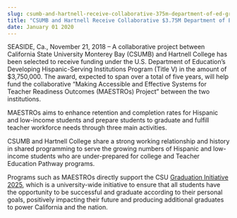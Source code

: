 ```yaml
---
slug: csumb-and-hartnell-receive-collaborative-375m-department-of-ed-grant
title: "CSUMB and Hartnell Receive Collaborative $3.75M Department of Ed Grant"
date: January 01 2020
---
```


<p>SEASIDE, Ca., November 21, 2018 – A collaborative project between California State University Monterey Bay (CSUMB) and Hartnell College has been selected to receive funding under the U.S. Department of Education’s Developing Hispanic-Serving Institutions Program (Title V) in the amount of $3,750,000. The award, expected to span over a total of five years, will help fund the collaborative “Making Accessible and Effective Systems for Teacher Readiness Outcomes (MAESTROs) Project” between the two institutions.</p><p>MAESTROs aims to enhance retention and completion rates for Hispanic and low-income students and prepare students to graduate and fulfill teacher workforce needs through three main activities.</p><p>CSUMB and Hartnell College share a strong working relationship and history in shared programming to serve the growing numbers of Hispanic and low-income students who are under-prepared for college and Teacher Education Pathway programs.</p><p>Programs such as MAESTROs directly support the CSU <a href="https://www2.calstate.edu/csu-system/why-the-csu-matters/graduation-initiative-2025/Pages/default.aspx">Graduation Initiative 2025</a>, which is a university-wide initiative to ensure that all students have the opportunity to be successful and graduate according to their personal goals, positively impacting their future and producing additional graduates to power California and the nation.</p>

